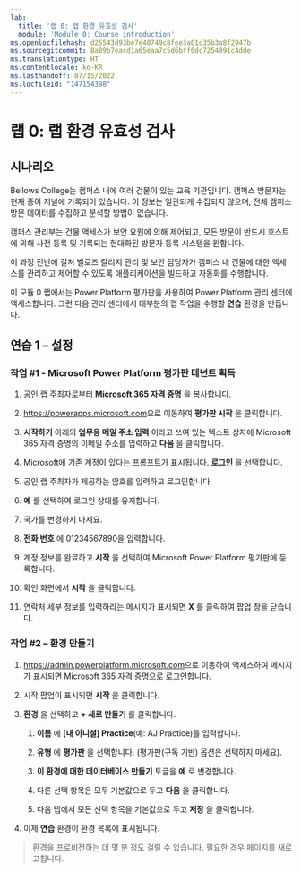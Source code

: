```yaml
---
lab:
  title: '랩 0: 랩 환경 유효성 검사'
  module: 'Module 0: Course introduction'
ms.openlocfilehash: d25543d93be7e40749c8fee3a01c35b3a8f2947b
ms.sourcegitcommit: 8a89b7eacd1a65eaa7c5d6bff0dc7254991c4dde
ms.translationtype: HT
ms.contentlocale: ko-KR
ms.lasthandoff: 07/15/2022
ms.locfileid: "147154398"
---
```

# <a name="lab-0-validate-lab-environment"></a>랩 0: 랩 환경 유효성 검사

## <a name="scenario"></a>시나리오

Bellows College는 캠퍼스 내에 여러 건물이 있는 교육 기관입니다. 캠퍼스 방문자는 현재 종이 저널에 기록되어 있습니다. 이 정보는 일관되게 수집되지 않으며, 전체 캠퍼스 방문 데이터를 수집하고 분석할 방법이 없습니다.

캠퍼스 관리부는 건물 액세스가 보안 요원에 의해 제어되고, 모든 방문이 반드시 호스트에 의해 사전 등록 및 기록되는 현대화된 방문자 등록 시스템을 원합니다.

이 과정 전반에 걸쳐 벨로즈 칼리지 관리 및 보안 담당자가 캠퍼스 내 건물에 대한 액세스를 관리하고 제어할 수 있도록 애플리케이션을 빌드하고 자동화를 수행합니다.

이 모듈 0 랩에서는 Power Platform 평가판을 사용하여 Power Platform 관리 센터에 액세스합니다. 그런 다음 관리 센터에서 대부분의 랩 작업을 수행할 **연습** 환경을 만듭니다.

## <a name="exercise-1--setup"></a>연습 1 – 설정

### <a name="task-1---acquire-your-microsoft-power-platform-trial-tenant"></a>작업 \#1 - Microsoft Power Platform 평가판 테넌트 획득

1. 공인 랩 주최자로부터 **Microsoft 365 자격 증명** 을 복사합니다.

1. <https://powerapps.microsoft.com>으로 이동하여 **평가판 시작** 을 클릭합니다.

1. **시작하기** 아래의 **업무용 메일 주소 입력** 이라고 쓰여 있는 텍스트 상자에 Microsoft 365 자격 증명의 이메일 주소를 입력하고 **다음** 을 클릭합니다.

1. Microsoft에 기존 계정이 있다는 프롬프트가 표시됩니다. **로그인** 을 선택합니다.

1. 공인 랩 주최자가 제공하는 암호를 입력하고 로그인합니다.

1. **예** 를 선택하여 로그인 상태를 유지합니다.

1. 국가를 변경하지 마세요.

1. **전화 번호** 에 01234567890을 입력합니다.

1. 계정 정보를 완료하고 **시작** 을 선택하여 Microsoft Power Platform 평가판에 등록합니다.

1. 확인 화면에서 **시작** 을 클릭합니다.

1. 연락처 세부 정보를 입력하라는 메시지가 표시되면 **X** 를 클릭하여 팝업 창을 닫습니다.

### <a name="task-2--create-environment"></a>작업 \#2 – 환경 만들기

1. <https://admin.powerplatform.microsoft.com>으로 이동하여 액세스하여 메시지가 표시되면 Microsoft 365 자격 증명으로 로그인합니다.

1. 시작 팝업이 표시되면 **시작** 을 클릭합니다.

1. **환경** 을 선택하고 **+ 새로 만들기** 를 클릭합니다.

    1. **이름** 에 **[내 이니셜] Practice**(예: AJ Practice)를 입력합니다.

    1. **유형** 에 **평가판** 을 선택합니다. (평가판(구독 기반) 옵션은 선택하지 마세요).

    1. **이 환경에 대한 데이터베이스 만들기** 토글을 **예** 로 변경합니다.

    1. 다른 선택 항목은 모두 기본값으로 두고 **다음** 을 클릭합니다.

    1. 다음 탭에서 모든 선택 항목을 기본값으로 두고 **저장** 을 클릭합니다.

1. 이제 **연습** 환경이 환경 목록에 표시됩니다.

> 환경을 프로비전하는 데 몇 분 정도 걸릴 수 있습니다. 필요한 경우 페이지를 새로 고칩니다.
